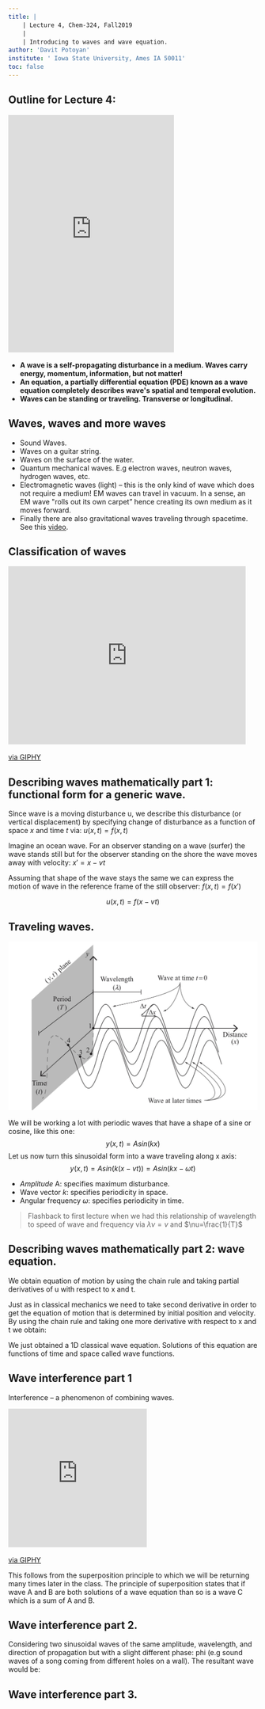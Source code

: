 ```yaml
---
title: |
    | Lecture 4, Chem-324, Fall2019
	|
    | Introducing to waves and wave equation.
author: 'Davit Potoyan'
institute: ' Iowa State University, Ames IA 50011'
toc: false
---
```


## Outline for Lecture 4: 

<iframe src="https://giphy.com/embed/7YCYZ4ItKG8F2" width="335" height="480" frameBorder="0" class="giphy-embed" allowFullScreen></iframe><p><a href="https://giphy.com/gifs/90s-alternative-aesthetic-7YCYZ4ItKG8F2"></a></p>

- **A wave is a self-propagating disturbance in a medium. Waves carry energy, momentum, information, but not matter!**
- **An equation, a partially differential equation (PDE) known as a wave equation completely describes wave's spatial and temporal evolution.**
- **Waves can be standing or traveling. Transverse or longitudinal.**


## Waves, waves and more waves

- Sound Waves. 
- Waves on a guitar string.
- Waves on the surface of the water.
- Quantum mechanical waves. E.g electron waves, neutron waves, hydrogen waves, etc. 
- Electromagnetic waves (light) – this is the only kind of wave which does not require a medium! EM waves can travel in vacuum. In a sense, an EM wave "rolls out its own carpet” hence creating its own medium as it moves forward. 
- Finally there are also gravitational waves traveling through spacetime. See this [video](https://www.youtube.com/watch?v=xj6vV3T4ok8).

## Classification of waves

<iframe src="https://giphy.com/embed/og52So0BUmZVe" width="480" height="360" frameBorder="0" class="giphy-embed" allowFullScreen></iframe><p><a href="https://giphy.com/gifs/waves-longitudinal-transverse-og52So0BUmZVe">via GIPHY</a></p>


## Describing waves mathematically part 1: functional form for a generic wave.  

Since wave is a moving disturbance u, we describe this disturbance (or vertical displacement) by specifying change of disturbance as a function of space $x$ and time $t$ via:
 $u(x,t)=f(x,t)$ 

Imagine an ocean wave. For an observer standing on a wave (surfer) the wave stands still but for the observer standing on the shore the wave moves away with velocity: $x'=x-vt$

Assuming that shape of the wave stays the same we can express the motion of wave in the reference frame of the still observer: $f(x,t)=f(x')$

$$u(x,t) = f(x-vt)$$


## Traveling waves.

![](./images/lec5_Introwave.jpg)

We will be working a lot with periodic waves that have a shape of a sine or cosine, like this one: $$y(x,t)= Asin(kx)$$
Let us now turn this sinusoidal form into a wave traveling along x axis:
$$y(x,t)= Asin(k(x-vt))=Asin(kx-\omega t)$$

- *Amplitude* A: specifies maximum disturbance. 
- Wave vector $k$: specifies periodicity in space.
- Angular frequency $\omega$: specifies periodicity in time.

> Flashback to first lecture when we had this relationship of wavelength to speed of wave and frequency via $\lambda \nu = v$ and $\nu=\frac{1}{T}$


## Describing waves mathematically part 2: wave equation. 

We obtain equation of motion by using the chain rule and taking partial derivatives of u with respect to x and t.

Just as in classical mechanics we need to take second derivative in order to get the equation of motion that is determined by initial position and velocity. By using the chain rule and taking one more derivative with respect to x and t we obtain:

We just obtained a 1D classical wave equation. Solutions of this equation are functions of time and space called wave functions. 

## Wave interference part 1


 Interference – a phenomenon of combining waves. 
 
  <iframe src="https://giphy.com/embed/F3RijSq6e8fi8" width="280" height="280" frameBorder="0" class="giphy-embed" allowFullScreen></iframe><p><a href="https://giphy.com/gifs/physics-exchange-interference-F3RijSq6e8fi8">via GIPHY</a></p>
 
 This follows from the superposition principle to which we will be returning many times later in the class. The principle of superposition states that if wave A and B are both solutions of a wave equation than so is a wave C which is a sum of A and B.


## Wave interference part 2.

 Considering two sinusoidal waves of the same amplitude, wavelength, and direction of propagation but with a slight different phase: phi (e.g sound waves of a song coming from different holes on a wall). The resultant wave would be:
 
 $$ $$

## Wave interference part 3.





